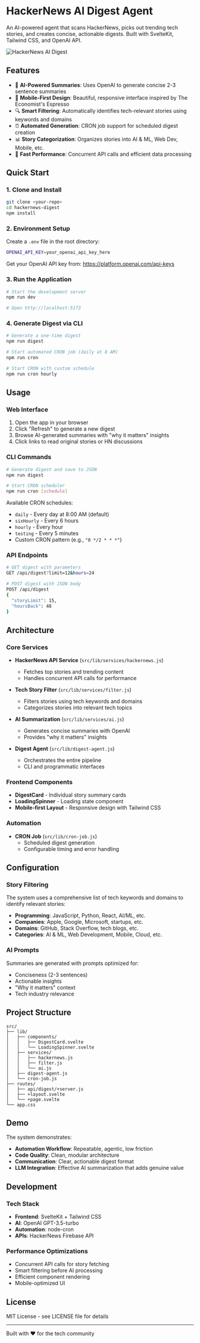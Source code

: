 # HackerNews AI Digest Agent

An AI-powered agent that scans HackerNews, picks out trending tech stories, and creates concise, actionable digests. Built with SvelteKit, Tailwind CSS, and OpenAI API.

![HackerNews AI Digest](https://img.shields.io/badge/HackerNews-AI%20Digest-orange?style=for-the-badge&logo=y-combinator)

## Features

- 🤖 **AI-Powered Summaries**: Uses OpenAI to generate concise 2-3 sentence summaries
- 📱 **Mobile-First Design**: Beautiful, responsive interface inspired by The Economist's Espresso
- 🔍 **Smart Filtering**: Automatically identifies tech-relevant stories using keywords and domains
- ⏰ **Automated Generation**: CRON job support for scheduled digest creation
- 📊 **Story Categorization**: Organizes stories into AI & ML, Web Dev, Mobile, etc.
- 🚀 **Fast Performance**: Concurrent API calls and efficient data processing

## Quick Start

### 1. Clone and Install

```bash
git clone <your-repo>
cd hackernews-digest
npm install
```

### 2. Environment Setup

Create a `.env` file in the root directory:

```bash
OPENAI_API_KEY=your_openai_api_key_here
```

Get your OpenAI API key from: https://platform.openai.com/api-keys

### 3. Run the Application

```bash
# Start the development server
npm run dev

# Open http://localhost:5173
```

### 4. Generate Digest via CLI

```bash
# Generate a one-time digest
npm run digest

# Start automated CRON job (daily at 8 AM)
npm run cron

# Start CRON with custom schedule
npm run cron hourly
```

## Usage

### Web Interface

1. Open the app in your browser
2. Click "Refresh" to generate a new digest
3. Browse AI-generated summaries with "why it matters" insights
4. Click links to read original stories or HN discussions

### CLI Commands

```bash
# Generate digest and save to JSON
npm run digest

# Start CRON scheduler
npm run cron [schedule]
```

Available CRON schedules:
- `daily` - Every day at 8:00 AM (default)
- `sixHourly` - Every 6 hours
- `hourly` - Every hour
- `testing` - Every 5 minutes
- Custom CRON pattern (e.g., `"0 */2 * * *"`)

### API Endpoints

```bash
# GET digest with parameters
GET /api/digest?limit=12&hours=24

# POST digest with JSON body
POST /api/digest
{
  "storyLimit": 15,
  "hoursBack": 48
}
```

## Architecture

### Core Services

- **HackerNews API Service** (`src/lib/services/hackernews.js`)
  - Fetches top stories and trending content
  - Handles concurrent API calls for performance

- **Tech Story Filter** (`src/lib/services/filter.js`)
  - Filters stories using tech keywords and domains
  - Categorizes stories into relevant tech topics

- **AI Summarization** (`src/lib/services/ai.js`)
  - Generates concise summaries with OpenAI
  - Provides "why it matters" insights

- **Digest Agent** (`src/lib/digest-agent.js`)
  - Orchestrates the entire pipeline
  - CLI and programmatic interfaces

### Frontend Components

- **DigestCard** - Individual story summary cards
- **LoadingSpinner** - Loading state component
- **Mobile-first Layout** - Responsive design with Tailwind CSS

### Automation

- **CRON Job** (`src/lib/cron-job.js`)
  - Scheduled digest generation
  - Configurable timing and error handling

## Configuration

### Story Filtering

The system uses a comprehensive list of tech keywords and domains to identify relevant stories:

- **Programming**: JavaScript, Python, React, AI/ML, etc.
- **Companies**: Apple, Google, Microsoft, startups, etc.
- **Domains**: GitHub, Stack Overflow, tech blogs, etc.
- **Categories**: AI & ML, Web Development, Mobile, Cloud, etc.

### AI Prompts

Summaries are generated with prompts optimized for:
- Conciseness (2-3 sentences)
- Actionable insights
- "Why it matters" context
- Tech industry relevance

## Project Structure

```
src/
├── lib/
│   ├── components/
│   │   ├── DigestCard.svelte
│   │   └── LoadingSpinner.svelte
│   ├── services/
│   │   ├── hackernews.js
│   │   ├── filter.js
│   │   └── ai.js
│   ├── digest-agent.js
│   └── cron-job.js
├── routes/
│   ├── api/digest/+server.js
│   ├── +layout.svelte
│   └── +page.svelte
└── app.css
```

## Demo

The system demonstrates:
- **Automation Workflow**: Repeatable, agentic, low friction
- **Code Quality**: Clean, modular architecture
- **Communication**: Clear, actionable digest format
- **LLM Integration**: Effective AI summarization that adds genuine value

## Development

### Tech Stack

- **Frontend**: SvelteKit + Tailwind CSS
- **AI**: OpenAI GPT-3.5-turbo
- **Automation**: node-cron
- **APIs**: HackerNews Firebase API

### Performance Optimizations

- Concurrent API calls for story fetching
- Smart filtering before AI processing
- Efficient component rendering
- Mobile-optimized UI

## License

MIT License - see LICENSE file for details

---

Built with ❤️ for the tech community